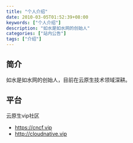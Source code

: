 ```yaml
---
title: "个人介绍"
date: 2010-03-05T01:52:39+08:00
keywords: ["个人介绍"]
description: "如水是如水网的创始人"
categories: ["站内公告"]
tags: ["介绍"]
---
```

## 简介
如水是如水网的创始人，目前在云原生技术领域深耕。
## 平台
云原生vip社区
- https://cncf.vip
- http://cloudnative.vip